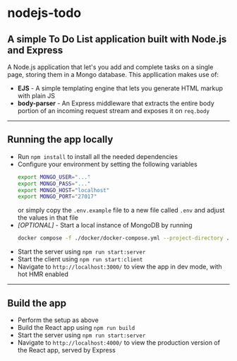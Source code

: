 # nodejs-todo

## A simple To Do List application built with Node.js and Express

A Node.js application that let's you add and complete tasks on a single page, storing them in a Mongo database. This appllication makes use of:

* **EJS** - A simple templating engine that lets you generate HTML markup with plain JS
* **body-parser** - An Express middleware that extracts the entire body portion of an incoming request stream and exposes it on `req.body`

---

## Running the app locally

- Run `npm install` to install all the needed dependencies
- Configure your environment by setting the following variables
  ```bash
  export MONGO_USER="..."
  export MONGO_PASS="..."
  export MONGO_HOST="localhost"
  export MONGO_PORT="27017"
  ```
  or simply copy the `.env.example` file to a new file called `.env` and adjust the values in that file
- *[OPTIONAL]* - Start a local instance of MongoDB by running
  ```bash
  docker compose -f ./docker/docker-compose.yml --project-directory . up
  ```
- Start the server using `npm run start:server`
- Start the client using `npm run start:client`
- Navigate to `http://localhost:3000/` to view the app in dev mode, with hot HMR enabled

---

## Build the app

- Perform the setup as above
- Build the React app using `npm run build`
- Start the server using `npm run start:server`
- Navigate to `http://localhost:4000/` to view the production version of the React app, served by Express
